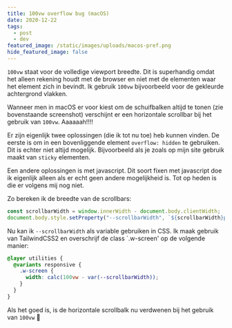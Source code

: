 ```yaml
---
title: 100vw overflow bug (macOS)
date: 2020-12-22
tags:
  - post
  - dev
featured_image: /static/images/uploads/macos-pref.png
hide_featured_image: false
---
```

`100vw` staat voor de volledige viewport breedte. Dit is superhandig omdat het alleen rekening houdt met de browser en niet met de elementen waar het element zich in bevindt. Ik gebruik `100vw` bijvoorbeeld voor de gekleurde achtergrond vlakken.

Wanneer men in macOS er voor kiest om de schuifbalken altijd te tonen (zie bovenstaande screenshot) verschijnt er een horizontale scrollbar bij het gebruik van `100vw`. Aaaaaah!!!!

Er zijn eigenlijk twee oplossingen (die ik tot nu toe) heb kunnen vinden. De eerste is om in een bovenliggende element `overflow: hidden` te gebruiken. Dit is echter niet altijd mogelijk. Bijvoorbeeld als je zoals op mijn site gebruik maakt van `sticky` elementen.

Een andere oplossingen is met javascript. Dit soort fixen met javascript doe ik eigenlijk alleen als er echt geen andere mogelijkheid is. Tot op heden is die er volgens mij nog niet.

Zo bereken ik de breedte van de scrollbars:

```js
const scrollbarWidth = window.innerWidth - document.body.clientWidth;
document.body.style.setProperty("--scrollbarWidth", `${scrollbarWidth}px`);
```

Nu kan ik `--scrollbarWidth` als variable gebruiken in CSS. Ik maak gebruik van TailwindCSS2 en overschrijf de class `.w-screen' op de volgende manier:

```css
@layer utilities {
  @variants responsive {
    .w-screen {
      width: calc(100vw - var(--scrollbarWidth));
    }
  }
}
```

Als het goed is, is de horizontale scrollbalk nu verdwenen bij het gebruik van `100vw` 🎉
